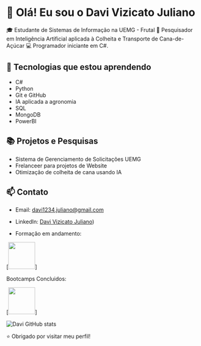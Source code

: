 # 👋 Olá! Eu sou o Davi Vizicato Juliano

🎓 Estudante de Sistemas de Informação na UEMG - Frutal
🔬 Pesquisador em Inteligência Artificial aplicada à Colheita e Transporte de Cana-de-Açúcar 
💻 Programador iniciante em C#.

## 🚀 Tecnologias que estou aprendendo
- C#
- Python
- Git e GitHub
- IA aplicada a agronomia
- SQL
- MongoDB
- PowerBI

## 📚 Projetos e Pesquisas
- Sistema de Gerenciamento de Solicitações UEMG
- Frelanceer para projetos de Website
- Otimização de colheita de cana usando IA

## 📫 Contato
- Email: davi1234.juliano@gmail.com
- LinkedIn: [Davi Vizicato Juliano](https://www.linkedin.com/in/davi-vizicato-juliano-37303225b/))

- Formação em andamento:

[<img src="[https://hermes.dio.me/tracks/aa71615b-e701-4cec-bb64-71ba6974c5fe.png](https://www.cursoemvideo.com/curso/mysql/)" width="70">]

Bootcamps Concluidos:

[<img src="[https://hermes.dio.me/tracks/608ecefd-1d10-42ea-9f58-3e7a4548ab3e.png](http://robotica.cpscetec.com.br/index.php)" width="70">]

![Davi GitHub stats](https://github-readme-stats.vercel.app/api?username=davi-vizicato-julano3&show_icons=true&theme=dark)

⭐ Obrigado por visitar meu perfil!
